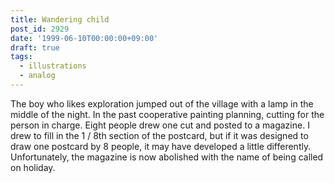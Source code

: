 ```yaml
---
title: Wandering child
post_id: 2929
date: '1999-06-10T00:00:00+09:00'
draft: true
tags:
  - illustrations
  - analog
---
```


The boy who likes exploration jumped out of the village with a lamp in the middle of the night. In the past cooperative painting planning, cutting for the person in charge. Eight people drew one cut and posted to a magazine. I drew to fill in the 1 / 8th section of the postcard, but if it was designed to draw one postcard by 8 people, it may have developed a little differently. Unfortunately, the magazine is now abolished with the name of being called on holiday.
